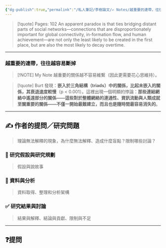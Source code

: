 ```yaml
---
{"dg-publish":true,"permalink":"/私人筆記/李樹論文/✍️ Notes/越重要的連帶，往往越容易斷掉/","title":"越重要的連帶，往往越容易斷掉","tags":["李樹論文","邊遠關係也具備重要性","relational_mechanism"],"noteIcon":"3","created":"2025-06-10T19:14:44.000+08:00","updated":"2025-06-10T19:20:00.687+08:00"}
---
```






> [!quote] Pages: 102
> An apparent paradox is that ties bridging distant parts of social networks—connections that are disproportionately important for global connectivity, in-formation flow, and human achievement—are not only the least likely to be created in the first place, but are also the most likely to decay overtime.


----


### 越重要的連帶，往往越容易斷掉

> [!NOTE] My Note
> 越重要的關係越不容易維繫（因此更需要花心思維持）。


> [!quote] 
> Burt 發現：**嵌入於三角結構（triads）中的關係，比起未嵌入的關係，其衰退速度較慢**（p < 0.001）。這裡出現一個明顯的悖論：**那些連結網絡中遙遠部分的關係——這些對於整體網絡的連通性、資訊流動與人類成就至關重要的關係——不僅一開始最難建立，而且也是隨時間最容易消失的**。


---

## ✍️ 作者的提問／研究問題

> 理論無法解釋的現象，為什麼無法解釋、造成什麼盲點？限制哪些討論？


### 🎯 研究假設與研究規劃
> 假設與說故事


### 🔢 資料與分析
> 資料取得、整理和分析架構


### ✅ 研究結果與討論
> 結果與解釋、結論與貢獻、限制與不足


---
## ❓提問

